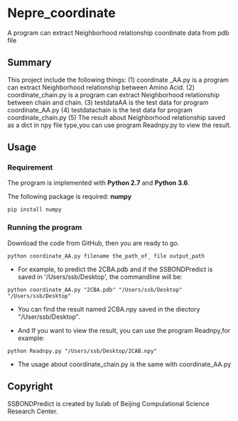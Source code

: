 # Nepre_coordinate
A program can extract Neighborhood relationship coordinate data from pdb file
## Summary
This project include the following things:
(1) coordinate _AA.py is a program can extract Neighborhood relationship between Amino Acid.
(2) coordinate_chain.py is a program can extract Neighborhood relationship between chain and chain.
(3) testdataAA is the test data for program coordinate_AA.py
(4) testdatachain is the test data for program coordinate_chain.py
(5) The result about Neighborhood relationship  saved as a dict in npy file type,you can use program Readnpy.py to view the result.

## Usage

### Requirement
The program is implemented with **Python 2.7** and **Python 3.6**.

The following package is required: **numpy**
```
pip install numpy
```

### Running the program
Download the code from GitHub, then you are ready to go.

```
python coordinate_AA.py filename the_path_of_ file output_path
```

* For example, to predict the 2CBA.pdb and if the SSBONDPredict is saved in '/Users/ssb/Desktop', the commandline will be:

```
python coordinate_AA.py "2CBA.pdb" "/Users/ssb/Desktop" "/Users/ssb/Desktop"
```

* You can find the result named 2CBA.npy saved in the diectory "/User/ssb/Desktop".

* And If you want to view the result, you can use the program Readnpy,for example:

```
python Readnpy.py "/Users/ssb/Desktop/2CAB.npy"
```

* The usage about coordinate_chain.py is the same with coordinate_AA.py

## Copyright
SSBONDPredict is created by liulab of Beijing Compulational Science Research Center.

